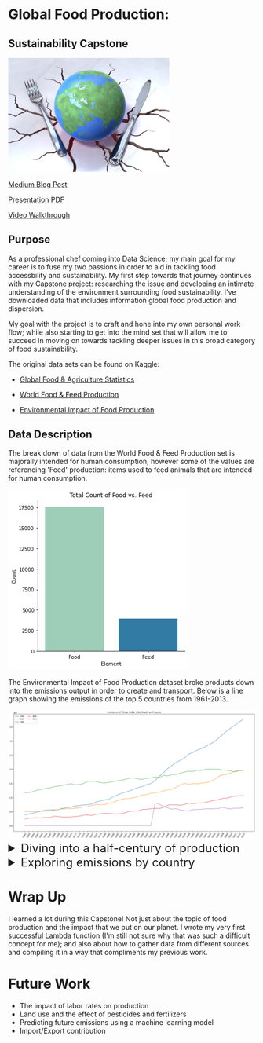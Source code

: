 # Global Food Production:
## Sustainability Capstone

<img src='Images\global_food_production_conceptual_image.jpg' width = '65%' />

[Medium Blog Post](https://medium.com/@kailastone/data-science-presentations-storytelling-through-slide-shows-34b42b64104)

[Presentation PDF](https://github.com/kailakay/Capstone/blob/master/Capstone%20Presentation.pdf)

[Video Walkthrough](https://youtu.be/3ldZygPHzbQ)

## Purpose
As a professional chef coming into Data Science; my main goal for my career is to fuse my two passions in order to aid in tackling food accessbility and sustainability. My first step towards that journey continues with my Capstone project: researching the issue and developing an intimate understanding of the environment surrounding food sustainability. I've downloaded data that includes information global food production and dispersion. 

My goal with the project is to craft and hone into my own personal work flow; while also starting to get into the mind set that will allow me to succeed in moving on towards tackling deeper issues in this broad category of food sustainability. 

The original data sets can be found on Kaggle:
- [Global Food & Agriculture Statistics](https://www.kaggle.com/unitednations/global-food-agriculture-statistics)

- [World Food & Feed Production](https://www.kaggle.com/dorbicycle/world-foodfeed-production)

- [Environmental Impact of Food Production](https://www.kaggle.com/selfvivek/environment-impact-of-food-production)
<!------------------------------------------>
## Data Description
The break down of data from the World Food & Feed Production set is majorally intended for human consumption, however some of the values are referencing 'Feed' production: items used to feed animals that are intended for human consumption.

<img src='Images\food feed.png' size=125%>

The Environmental Impact of Food Production dataset broke products down into the emissions output in order to create and transport. Below is a line graph showing the emissions of the top 5 countries from 1961-2013.

<img src='Images\Emissions graph.png' size=125%>

<!------------------------------------------>

<details><summary style="font-size: 24px">
Diving into a half-century of production </summary> 

[Notebook Link](https://github.com/kailakay/Capstone/blob/master/Who%20Grows%20the%20Food%20We%20Eat.ipynb)

#### Tables Used:

```
| who_eats_food_we_grow.csv
| Food_Production.csv
```


With production data ranging from 1961 through 2013; I found that China, India, and the USA have consistently been the top producers of the global food/feed supply. The two maps below show the side-by-side comparison of production in 1961 vs 2013. The darker the color, the higher the production amount.

<table>
  <tr>
    <td>1961 World Production</td>
    <td>2013 World Production</td>
  </tr>
  <tr>
    <td><img src='Images\1961_world_production.png' size=125%></td>
    <td><img src='Images\2013_world_production.png' size=100%></td>
  </tr>
 </table>

 [1961 Interactive Map](Images\HTML\1961_world_production.html)
 |
 [2013 Interactive Map](Images\HTML\2013_world_production.html)

While all three countries have continued to grow their production numbers; the United States has not managed to keep up with the growth in scale of China or India. 

<img src='Images\percentage of world prod.png' size=125%>
</details>

<!------------------------------------------>

<details><summary style="font-size: 24px">
Exploring emissions by country </summary> 

[Notebook Link](https://github.com/kailakay/Capstone/blob/master/Emissions.ipynb)

### Tables Used:

```
| who_eats_food_we_grow.csv
| yearly_total_product_per_country.csv
| Food_Production.csv
| total_emissions_key.csv
| emisions_df.csv
```

### EDA 

Unsurprisingly, Beef products have the highest emissions score, sitting more than twice as high as the second highest score - lamb. I found it interesting that both Chocolate and Coffee came in as the 5th and 6th highest scores respectively. I am interested to see whether or not those scores change over time, as we move towards more responsible and sustainable sourcing as a whole. 

After tracking emissions of products to each countries production, I was able to calculate the approximate emissions per country over the course of 50 years. With the same top 3 countires, Brazil also comes in as a top offender. As seen below, the pattern of emissions pretty much mimics the pattern of production.

<img src='Images\percentage of world em.png' size=125%>

The only difference being that the United States emissions rates appear a lot higher than those of China in comparison to the production output over the years. In the notebook there are bar charts for all four of the top countries; but here are the top 5 products contributing to emissions over the time-frame for China and the United States:

<img src='Images\china top em.png' size=150%>
<img src='Images\usa top em.png' size=125%>

Interestingly, the U.S. has been reliant on the production of Beef whereas China has carried a more diverse production portfolio.

</details>
<!------------------------------------------>

# Wrap Up

I learned a lot during this Capstone! Not just about the topic of food production and the impact that we put on our planet. I wrote my very first successful Lambda function (I'm still not sure why that was such a difficult concept for me); and also about how to gather data from different sources and compiling it in a way that compliments my previous work.



# Future Work
- The impact of labor rates on production
- Land use and the effect of pesticides and fertilizers
- Predicting future emissions using a machine learning model
- Import/Export contribution


